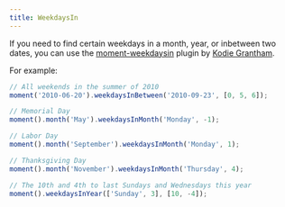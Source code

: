 ```yaml
---
title: WeekdaysIn
---
```


If you need to find certain weekdays in a month, year, or inbetween two dates, you can use the [moment-weekdaysin](https://github.com/kodie/moment-weekdaysin) plugin by [Kodie Grantham](http://kodieg.com).

For example:

```javascript
// All weekends in the summer of 2010
moment('2010-06-20').weekdaysInBetween('2010-09-23', [0, 5, 6]);

// Memorial Day
moment().month('May').weekdaysInMonth('Monday', -1);

// Labor Day
moment().month('September').weekdaysInMonth('Monday', 1);

// Thanksgiving Day
moment().month('November').weekdaysInMonth('Thursday', 4);

// The 10th and 4th to last Sundays and Wednesdays this year
moment().weekdaysInYear(['Sunday', 3], [10, -4]);
```
